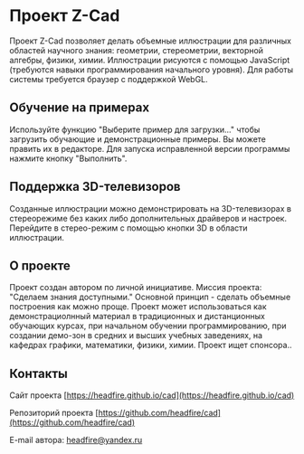 # Проект Z-Cad

Проект Z-Cad позволяет делать объемные иллюстрации для различных областей научного знания: геометрии, стереометрии, векторной алгебры, физики, химии. Иллюстрации рисуются с помощью JavaScript (требуются навыки программирования начального уровня). Для работы системы требуется браузер с поддержкой WebGL.

## Обучение на примерах

Используйте функцию "Выберите пример для загрузки..." чтобы загрузить обучающие и демонстрационные примеры. Вы можете править их в редакторе. Для запуска исправленной версии программы нажмите кнопку "Выполнить".

## Поддержка 3D-телевизоров

Созданные иллюстрации можно демонстрировать на 3D-телевизорах в стереорежиме без каких либо дополнительных драйверов и настроек. Перейдите в стерео-режим с помощью кнопки 3D в области иллюстрации.

## О проекте

Проект создан автором по личной инициативе. Миссия проекта: "Сделаем знания доступными." Основной принцип - сделать объемные построения как можно проще. Проект может использоваться как демонстрациолнный материал в традиционных и дистанционных обучающих курсах, при начальном обучении программированию, при создании демо-зон в средних и высших учебных заведениях, на кафедрах графики, математики, физики, химии. Проект ищет спонсора.. 

## Контакты

Cайт проекта [https://headfire.github.io/cad](https://headfire.github.io/cad)

Репозиторий проекта [https://github.com/headfire/cad](https://github.com/headfire/cad)

E-mail автора: [headfire@yandex.ru](mailto:headfire@yandex.ru)
